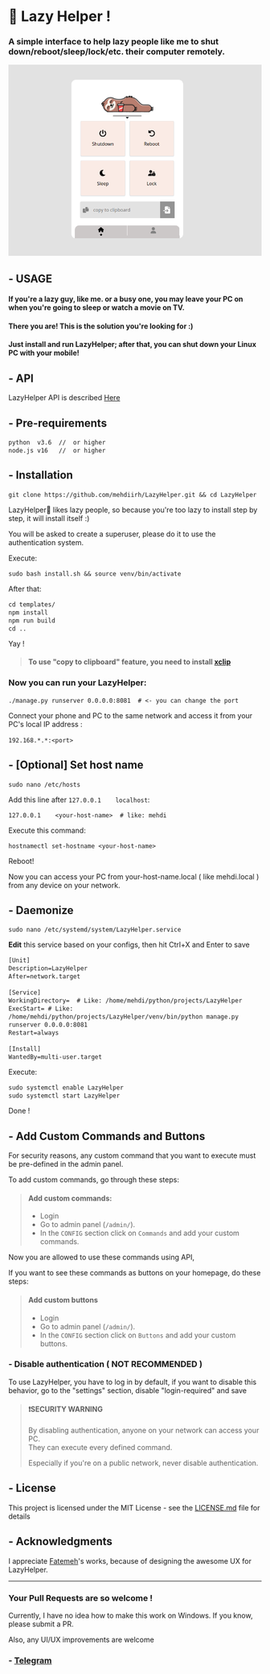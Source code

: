# 🦥 Lazy Helper !

### A simple interface to help lazy people like me to shut down/reboot/sleep/lock/etc. their computer remotely.

![img.png](images/img.png)

## - USAGE

#### If you're a lazy guy, like me. or a busy one, you may leave your PC on when you're going to sleep or watch a movie on TV.
#### There you are! This is the solution you're looking for :)
#### Just install and run LazyHelper; after that, you can shut down your Linux PC with your mobile!
## - API

LazyHelper API is described [Here](api/README.md)

## - Pre-requirements
```
python  v3.6  //  or higher
node.js v16   //  or higher
```

## - Installation

```shell
git clone https://github.com/mehdiirh/LazyHelper.git && cd LazyHelper
```

LazyHelper🦥 likes lazy people, so because you're too lazy to install step by step, it will install itself :)

You will be asked to create a superuser, please do it to use the authentication system. 

Execute:

```shell
sudo bash install.sh && source venv/bin/activate
```
After that:
```shell
cd templates/
npm install
npm run build
cd ..
```
Yay ! 

> #### To use "copy to clipboard" feature, you need to install [xclip](https://github.com/astrand/xclip)


### Now you can run your LazyHelper:
```shell
./manage.py runserver 0.0.0.0:8081  # <- you can change the port 
```

Connect your phone and PC to the same network and access it from your PC's local IP address :

`192.168.*.*:<port>`

## - [Optional] Set host name 
```shell
sudo nano /etc/hosts
```

Add this line after `127.0.0.1    localhost`:
```shell
127.0.0.1    <your-host-name>  # like: mehdi
```

Execute this command:
```shell
hostnamectl set-hostname <your-host-name>
```

Reboot!

Now you can access your PC from your-host-name.local ( like mehdi.local ) from any device on your network.

## - Daemonize 
```shell
sudo nano /etc/systemd/system/LazyHelper.service
```

 **Edit** this service based on your configs, then hit Ctrl+X and Enter to save
```shell
[Unit]
Description=LazyHelper
After=network.target

[Service]
WorkingDirectory=  # Like: /home/mehdi/python/projects/LazyHelper
ExecStart= # Like: /home/mehdi/python/projects/LazyHelper/venv/bin/python manage.py runserver 0.0.0.0:8081
Restart=always

[Install]
WantedBy=multi-user.target

```

 Execute:
```shell
sudo systemctl enable LazyHelper
sudo systemctl start LazyHelper
```

Done !

## - Add Custom Commands and Buttons

For security reasons, any custom command that you want to execute must be pre-defined in the admin panel.

To add custom commands, go through these steps:
> #### Add custom commands:
> - Login
> - Go to admin panel (`/admin/`). 
> - In the `CONFIG` section click on `Commands` and add your custom commands.

Now you are allowed to use these commands using API, 

If you want to see these commands as buttons on your homepage, do these steps:

> #### Add custom buttons
> - Login
> - Go to admin panel (`/admin/`).
> - In the `CONFIG` section click on `Buttons` and add your custom buttons.

### - Disable authentication ( NOT RECOMMENDED ) 
To use LazyHelper, you have to log in by default, if you want to disable this behavior, go to the "settings" section, disable "login-required" and save
> #### ❗️SECURITY WARNING
> By disabling authentication, anyone on your network can access your PC.  
> They can execute every defined command.
> 
> Especially if you're on a public network, never disable authentication.

## - License
This project is licensed under the MIT License - see the [LICENSE.md](LICENSE) file for details


## - Acknowledgments
I appreciate [Fatemeh](https://github.com/FatemehMokhtarabadi)'s works,
because of designing the awesome UX for LazyHelper.

---
### Your Pull Requests are so welcome !
Currently, I have no idea how to make this work on Windows. If you know, please submit a PR.

Also, any UI/UX improvements are welcome

### - [Telegram](https://t.me/PythonUnion)
